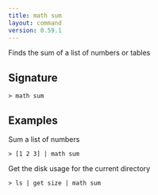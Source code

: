 ```yaml
---
title: math sum
layout: command
version: 0.59.1
---
```


Finds the sum of a list of numbers or tables

## Signature

```> math sum ```

## Examples

Sum a list of numbers
```shell
> [1 2 3] | math sum
```

Get the disk usage for the current directory
```shell
> ls | get size | math sum
```
